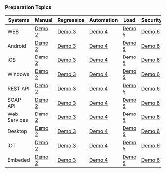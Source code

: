 ### Preparation Topics ###

Systems| Manual | Regression | Automation | Load | Security
---- | ---- | ---- | ---- | ---- | ----
WEB | [Demo 2](https://github.com/jamescarr/locust.io-demo)| [Demo 3 ](https://github.com/vpavlin/locust-starter) | [Demo 4](https://github.com/rafalf/locust) | [Demo 5](https://github.com/SpaceQA/TesteDeCarga) | [Demo 6](https://github.com/SpaceQA/TesteDeCarga)
Android | [Demo 2](https://github.com/jamescarr/locust.io-demo)| [Demo 3 ](https://github.com/vpavlin/locust-starter) | [Demo 4](https://github.com/rafalf/locust) | [Demo 5](https://github.com/SpaceQA/TesteDeCarga) | [Demo 6](https://github.com/SpaceQA/TesteDeCarga) 
iOS | [Demo 2](https://github.com/jamescarr/locust.io-demo)| [Demo 3 ](https://github.com/vpavlin/locust-starter) | [Demo 4](https://github.com/rafalf/locust) | [Demo 5](https://github.com/SpaceQA/TesteDeCarga) | [Demo 6](https://github.com/SpaceQA/TesteDeCarga) 
Windows | [Demo 2](https://github.com/jamescarr/locust.io-demo)| [Demo 3 ](https://github.com/vpavlin/locust-starter) | [Demo 4](https://github.com/rafalf/locust) | [Demo 5](https://github.com/SpaceQA/TesteDeCarga) | [Demo 6](https://github.com/SpaceQA/TesteDeCarga) 
REST API | [Demo 2](https://github.com/jamescarr/locust.io-demo)| [Demo 3 ](https://github.com/vpavlin/locust-starter) | [Demo 4](https://github.com/rafalf/locust) | [Demo 5](https://github.com/SpaceQA/TesteDeCarga) | [Demo 6](https://github.com/SpaceQA/TesteDeCarga) 
SOAP API | [Demo 2](https://github.com/jamescarr/locust.io-demo)| [Demo 3 ](https://github.com/vpavlin/locust-starter) | [Demo 4](https://github.com/rafalf/locust) | [Demo 5](https://github.com/SpaceQA/TesteDeCarga) | [Demo 6](https://github.com/SpaceQA/TesteDeCarga) 
Web Services | [Demo 2](https://github.com/jamescarr/locust.io-demo)| [Demo 3 ](https://github.com/vpavlin/locust-starter) | [Demo 4](https://github.com/rafalf/locust) | [Demo 5](https://github.com/SpaceQA/TesteDeCarga) | [Demo 6](https://github.com/SpaceQA/TesteDeCarga) 
Desktop | [Demo 2](https://github.com/jamescarr/locust.io-demo)| [Demo 3 ](https://github.com/vpavlin/locust-starter) | [Demo 4](https://github.com/rafalf/locust) | [Demo 5](https://github.com/SpaceQA/TesteDeCarga) | [Demo 6](https://github.com/SpaceQA/TesteDeCarga) 
iOT | [Demo 2](https://github.com/jamescarr/locust.io-demo)| [Demo 3 ](https://github.com/vpavlin/locust-starter) | [Demo 4](https://github.com/rafalf/locust) | [Demo 5](https://github.com/SpaceQA/TesteDeCarga) | [Demo 6](https://github.com/SpaceQA/TesteDeCarga) 
Embeded | [Demo 2](https://github.com/jamescarr/locust.io-demo)| [Demo 3 ](https://github.com/vpavlin/locust-starter) | [Demo 4](https://github.com/rafalf/locust) | [Demo 5](https://github.com/SpaceQA/TesteDeCarga) | [Demo 6](https://github.com/SpaceQA/TesteDeCarga) 
